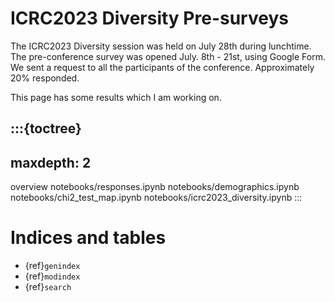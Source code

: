# ICRC2023 Diversity Pre-surveys

The ICRC2023 Diversity session was held on July 28th during lunchtime.
The pre-conference survey was opened July. 8th - 21st, using Google Form.
We sent a request to all the participants of the conference.
Approximately 20% responded.

This page has some results which I am working on.

:::{toctree}
---
maxdepth: 2
---
overview
notebooks/responses.ipynb
notebooks/demographics.ipynb
notebooks/chi2_test_map.ipynb
notebooks/icrc2023_diversity.ipynb
:::



# Indices and tables

* {ref}`genindex`
* {ref}`modindex`
* {ref}`search`
